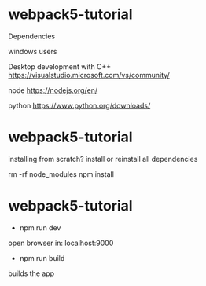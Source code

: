 # webpack5-tutorial

Dependencies 

windows users

Desktop development with C++
https://visualstudio.microsoft.com/vs/community/


node https://nodejs.org/en/

python  https://www.python.org/downloads/

# webpack5-tutorial

installing from scratch? install or reinstall all dependencies 

rm -rf node_modules
npm install


# webpack5-tutorial

- npm run dev

open browser in: localhost:9000

- npm run build

builds the app
